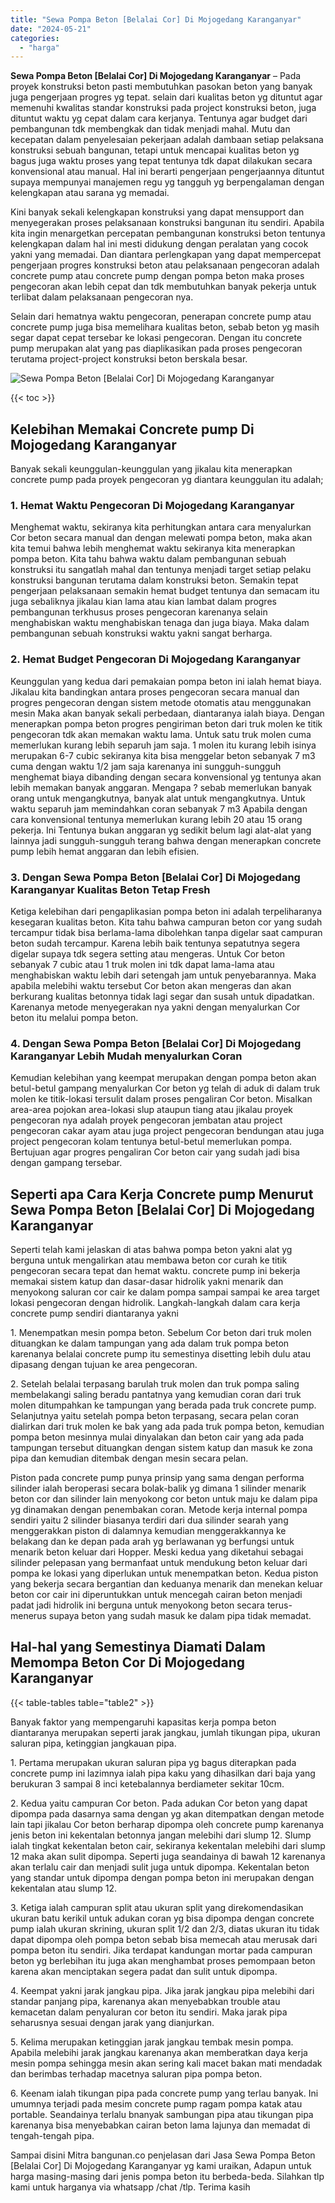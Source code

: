 ```yaml
---
title: "Sewa Pompa Beton [Belalai Cor] Di Mojogedang Karanganyar"
date: "2024-05-21"
categories: 
  - "harga"
---
```


**Sewa Pompa Beton \[Belalai Cor\] Di Mojogedang Karanganyar** – Pada proyek konstruksi beton pasti membutuhkan pasokan beton yang banyak juga pengerjaan progres yg tepat. selain dari kualitas beton yg dituntut agar memenuhi kwalitas standar konstruksi pada project konstruksi beton, juga dituntut waktu yg cepat dalam cara kerjanya. Tentunya agar budget dari pembangunan tdk membengkak dan tidak menjadi mahal. Mutu dan kecepatan dalam penyelesaian pekerjaan adalah dambaan setiap pelaksana konstruksi sebuah bangunan, tetapi untuk mencapai kualitas beton yg bagus juga waktu proses yang tepat tentunya tdk dapat dilakukan secara konvensional atau manual. Hal ini berarti pengerjaan pengerjaannya dituntut supaya mempunyai manajemen regu yg tangguh yg berpengalaman dengan kelengkapan atau sarana yg memadai.

Kini banyak sekali kelengkapan konstruksi yang dapat mensupport dan menyegerakan proses pelaksanaan konstruksi bangunan itu sendiri. Apabila kita ingin menargetkan percepatan pembangunan konstruksi beton tentunya kelengkapan dalam hal ini mesti didukung dengan peralatan yang cocok yakni yang memadai. Dan diantara perlengkapan yang dapat mempercepat pengerjaan progres konstruksi beton atau pelaksanaan pengecoran adalah concrete pump atau concrete pump dengan pompa beton maka proses pengecoran akan lebih cepat dan tdk membutuhkan banyak pekerja untuk terlibat dalam pelaksanaan pengecoran nya.

Selain dari hematnya waktu pengecoran, penerapan concrete pump atau concrete pump juga bisa memelihara kualitas beton, sebab beton yg masih segar dapat cepat tersebar ke lokasi pengecoran. Dengan itu concrete pump merupakan alat yang pas diaplikasikan pada proses pengecoran terutama project-project konstruksi beton berskala besar.

![Sewa Pompa Beton [Belalai Cor] Di Mojogedang Karanganyar](/images/sewa-concrete-pump-37.png)

{{< toc >}}

## Kelebihan Memakai Concrete pump Di Mojogedang Karanganyar

Banyak sekali keunggulan-keunggulan yang jikalau kita menerapkan concrete pump pada proyek pengecoran yg diantara keunggulan itu adalah;

### 1\. Hemat Waktu Pengecoran Di Mojogedang Karanganyar

Menghemat waktu, sekiranya kita perhitungkan antara cara menyalurkan Cor beton secara manual dan dengan melewati pompa beton, maka akan kita temui bahwa lebih menghemat waktu sekiranya kita menerapkan pompa beton. Kita tahu bahwa waktu dalam pembangunan sebuah konstruksi itu sangatlah mahal dan tentunya menjadi target setiap pelaku konstruksi bangunan terutama dalam konstruksi beton. Semakin tepat pengerjaan pelaksanaan semakin hemat budget tentunya dan semacam itu juga sebaliknya jikalau kian lama atau kian lambat dalam progres pembangunan terkhusus proses pengecoran karenanya selain menghabiskan waktu menghabiskan tenaga dan juga biaya. Maka dalam pembangunan sebuah konstruksi waktu yakni sangat berharga.

### 2\. Hemat Budget Pengecoran Di Mojogedang Karanganyar

Keunggulan yang kedua dari pemakaian pompa beton ini ialah hemat biaya. Jikalau kita bandingkan antara proses pengecoran secara manual dan progres pengecoran dengan sistem metode otomatis atau menggunakan mesin Maka akan banyak sekali perbedaan, diantaranya ialah biaya. Dengan menerapkan pompa beton progres pengiriman beton dari truk molen ke titik pengecoran tdk akan memakan waktu lama. Untuk satu truk molen cuma memerlukan kurang lebih separuh jam saja. 1 molen itu kurang lebih isinya merupakan 6-7 cubic sekiranya kita bisa menggelar beton sebanyak 7 m3 cuma dengan waktu 1/2 jam saja karenanya ini sungguh-sungguh menghemat biaya dibanding dengan secara konvensional yg tentunya akan lebih memakan banyak anggaran. Mengapa ? sebab memerlukan banyak orang untuk mengangkutnya, banyak alat untuk mengangkutnya. Untuk waktu separuh jam memindahkan coran sebanyak 7 m3 Apabila dengan cara konvensional tentunya memerlukan kurang lebih 20 atau 15 orang pekerja. Ini Tentunya bukan anggaran yg sedikit belum lagi alat-alat yang lainnya jadi sungguh-sungguh terang bahwa dengan menerapkan concrete pump lebih hemat anggaran dan lebih efisien.

### 3\. Dengan Sewa Pompa Beton \[Belalai Cor\] Di Mojogedang Karanganyar Kualitas Beton Tetap Fresh

Ketiga kelebihan dari pengaplikasian pompa beton ini adalah terpeliharanya kesegaran kualitas beton. Kita tahu bahwa campuran beton cor yang sudah tercampur tidak bisa berlama-lama dibolehkan tanpa digelar saat campuran beton sudah tercampur. Karena lebih baik tentunya sepatutnya segera digelar supaya tdk segera setting atau mengeras. Untuk Cor beton sebanyak 7 cubic atau 1 truk molen ini tdk dapat lama-lama atau menghabiskan waktu lebih dari setengah jam untuk penyebarannya. Maka apabila melebihi waktu tersebut Cor beton akan mengeras dan akan berkurang kualitas betonnya tidak lagi segar dan susah untuk dipadatkan. Karenanya metode menyegerakan nya yakni dengan menyalurkan Cor beton itu melalui pompa beton.

### 4\. Dengan Sewa Pompa Beton \[Belalai Cor\] Di Mojogedang Karanganyar Lebih Mudah menyalurkan Coran

Kemudian kelebihan yang keempat merupakan dengan pompa beton akan betul-betul gampang menyalurkan Cor beton yg telah di aduk di dalam truk molen ke titik-lokasi tersulit dalam proses pengaliran Cor beton. Misalkan area-area pojokan area-lokasi slup ataupun tiang atau jikalau proyek pengecoran nya adalah proyek pengecoran jembatan atau project pengecoran cakar ayam atau juga project pengecoran bendungan atau juga project pengecoran kolam tentunya betul-betul memerlukan pompa. Bertujuan agar progres pengaliran Cor beton cair yang sudah jadi bisa dengan gampang tersebar.

## Seperti apa Cara Kerja Concrete pump Menurut Sewa Pompa Beton \[Belalai Cor\] Di Mojogedang Karanganyar

Seperti telah kami jelaskan di atas bahwa pompa beton yakni alat yg berguna untuk mengalirkan atau membawa beton cor curah ke titik pengecoran secara tepat dan hemat waktu. concrete pump ini bekerja memakai sistem katup dan dasar-dasar hidrolik yakni menarik dan menyokong saluran cor cair ke dalam pompa sampai sampai ke area target lokasi pengecoran dengan hidrolik. Langkah-langkah dalam cara kerja concrete pump sendiri diantaranya yakni

1\. Menempatkan mesin pompa beton. Sebelum Cor beton dari truk molen dituangkan ke dalam tampungan yang ada dalam truk pompa beton karenanya belalai concrete pump itu semestinya disetting lebih dulu atau dipasang dengan tujuan ke area pengecoran.

2\. Setelah belalai terpasang barulah truk molen dan truk pompa saling membelakangi saling beradu pantatnya yang kemudian coran dari truk molen ditumpahkan ke tampungan yang berada pada truk concrete pump. Selanjutnya yaitu setelah pompa beton terpasang, secara pelan coran dialirkan dari truk molen ke bak yang ada pada truk pompa beton, kemudian pompa beton mesinnya mulai dinyalakan dan beton cair yang ada pada tampungan tersebut dituangkan dengan sistem katup dan masuk ke zona pipa dan kemudian ditembak dengan mesin secara pelan.

Piston pada concrete pump punya prinsip yang sama dengan performa silinder ialah beroperasi secara bolak-balik yg dimana 1 silinder menarik beton cor dan silinder lain menyokong cor beton untuk maju ke dalam pipa yg dinamakan dengan penembakan coran. Metode kerja internal pompa sendiri yaitu 2 silinder biasanya terdiri dari dua silinder searah yang menggerakkan piston di dalamnya kemudian menggerakkannya ke belakang dan ke depan pada arah yg berlawanan yg berfungsi untuk menarik beton keluar dari Hopper. Meski kedua yang diketahui sebagai silinder pelepasan yang bermanfaat untuk mendukung beton keluar dari pompa ke lokasi yang diperlukan untuk menempatkan beton. Kedua piston yang bekerja secara bergantian dan keduanya menarik dan menekan keluar beton cor cair ini diperuntukkan untuk mencegah cairan beton menjadi padat jadi hidrolik ini berguna untuk menyokong beton secara terus-menerus supaya beton yang sudah masuk ke dalam pipa tidak memadat.

## Hal-hal yang Semestinya Diamati Dalam Memompa Beton Cor Di Mojogedang Karanganyar

{{< table-tables table="table2" >}}

Banyak faktor yang mempengaruhi kapasitas kerja pompa beton diantaranya merupakan seperti jarak jangkau, jumlah tikungan pipa, ukuran saluran pipa, ketinggian jangkauan pipa.

1\. Pertama merupakan ukuran saluran pipa yg bagus diterapkan pada concrete pump ini lazimnya ialah pipa kaku yang dihasilkan dari baja yang berukuran 3 sampai 8 inci ketebalannya berdiameter sekitar 10cm.

2\. Kedua yaitu campuran Cor beton. Pada adukan Cor beton yang dapat dipompa pada dasarnya sama dengan yg akan ditempatkan dengan metode lain tapi jikalau Cor beton berharap dipompa oleh concrete pump karenanya jenis beton ini kekentalan betonnya jangan melebihi dari slump 12. Slump ialah tingkat kekentalan beton cair, sekiranya kekentalan melebihi dari slump 12 maka akan sulit dipompa. Seperti juga seandainya di bawah 12 karenanya akan terlalu cair dan menjadi sulit juga untuk dipompa. Kekentalan beton yang standar untuk dipompa dengan pompa beton ini merupakan dengan kekentalan atau slump 12.

3\. Ketiga ialah campuran split atau ukuran split yang direkomendasikan ukuran batu kerikil untuk adukan coran yg bisa dipompa dengan concrete pump ialah ukuran skrining, ukuran split 1/2 dan 2/3, diatas ukuran itu tidak dapat dipompa oleh pompa beton sebab bisa memecah atau merusak dari pompa beton itu sendiri. Jika terdapat kandungan mortar pada campuran beton yg berlebihan itu juga akan menghambat proses pemompaan beton karena akan menciptakan segera padat dan sulit untuk dipompa.

4\. Keempat yakni jarak jangkau pipa. Jika jarak jangkau pipa melebihi dari standar panjang pipa, karenanya akan menyebabkan trouble atau kemacetan dalam penyaluran cor beton itu sendiri. Maka jarak pipa seharusnya sesuai dengan jarak yang dianjurkan.

5\. Kelima merupakan ketinggian jarak jangkau tembak mesin pompa. Apabila melebihi jarak jangkau karenanya akan memberatkan daya kerja mesin pompa sehingga mesin akan sering kali macet bakan mati mendadak dan berimbas terhadap macetnya saluran pipa pompa beton.

6\. Keenam ialah tikungan pipa pada concrete pump yang terlau banyak. Ini umumnya terjadi pada mesim concrete pump ragam pompa katak atau portable. Seandainya terlalu bnanyak sambungan pipa atau tikungan pipa karenanya bisa menyebabkan cairan beton lama lajunya dan memadat di tengah-tengah pipa.

Sampai disini Mitra bangunan.co penjelasan dari Jasa Sewa Pompa Beton \[Belalai Cor\] Di Mojogedang Karanganyar yg kami uraikan, Adapun untuk harga masing-masing dari jenis pompa beton itu berbeda-beda. Silahkan tlp kami untuk harganya via whatsapp /chat /tlp. Terima kasih
